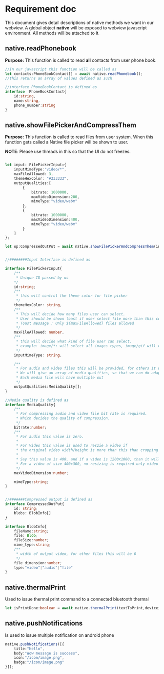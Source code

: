 # Requirement doc
This document gives detail descriptions of native methods we want in our webview.
A global object **native** will be exposed to webview javascript environment. All methods will be attached to it.

## native.readPhonebook
**Purpose:** This function is called to read **all** contacts from user phone book.
```ts
//In our javascript this function will be called as 
let contacts:PhoneBookContact[] = await native.readPhonebook();
//this returns an array of values defined as such

//interface PhoneBookContact is defined as 
interface  PhoneBookContact{
	id:string,
	name:string,
	phone_number:string
}
```

## native.showFilePickerAndCompressThem
**Purpose:** This function is called to read files from user system. When this function gets called a Native file picker will be shown to user.

**NOTE**: Please use threads in this so that the UI do not freezes.

```ts

let input: FilePickerInput={
    inputMimeType:"video/*",
    maxFileAllowed: 3,
    themeHexColor: "#333333",
    outputQualities:[
        {
            bitrate: 1000000,
            maxVideoDimension:200,
            mimeType:"video/webm"
        },
        {
            bitrate: 1000000,
            maxVideoDimension:400,
            mimeType:"video/webm"
        }
    ]
};

let op:CompressedOutPut = await native.showFilePickerAndCompressThem(input);


//########Input Interface is defined as

interface FilePickerInput{
    /**
     * Unique ID passed by us
    */
    id:string;
    /**
     * this will control the theme color for file picker
     */
    themeHexColor: string,
    /**
     * This will decide how many files user can select. 
     * User should be shown toast if user select file more than this count.
     * Toast message : Only ${maxFileAllowed} files allowed
     */
    maxFileAllowed: number,
    /**
     * this will decide what kind of file user can select.
     * example: image/*: will select all images types, image/gif will only show gif files
     */
    inputMimeType: string,

    /**
     * For audio and video files this will be provided, for others it will be empty array
     * We will give an array of media qualities, so that we can do adaptive streaming for our videos.
     * Each media file will have multiple out
     */
    outputQualities:MediaQuality[];
}

//Media quality is defined as
interface MediaQuality{
    /**
     * For compressing audio and video file bit rate is required. 
     * Which decides the quality of compression.
     */
    bitrate:number;
    /**
     * For audio this value is zero.
     * 
     * For Video this value is used to reszie a video if 
     * the original video width/height is more than this than cropping is done.
     * 
     * Say this value is 400, and if a video is 1200x1000, than it will be resized to 400x333
     * For a video of size 400x300, no resizing is required only video compression will be done.
     */
    maxVideoDimension:number;

    mimeType:string;
}


//#######Compressed output is defined as
interface CompressedOutPut{
    id: string;
    blobs: BlobInfo[]
}

interface BlobInfo{
    fileName:string;
    file: Blob;
    fileSize:number;
    mime_type:string;
	/**
	 * width of output video, for other files this will be 0
	 */
	file_dimension:number;
    type:"video"|"audio"|"file"
}
```


## native.thermalPrint
Used to issue thermal print command to a connected bluetooth thermal
```ts
let isPrintDone:boolean = await native.thermalPrint(textToPrint,deviceid)
```

## native.pushNotifications
Is used to issue multiple notification on android phone
```ts
native.pushNotifications([{
	title:"hello",
	body:"Wow message is success",
	icon:"/icon/image.png",
	badge:"/icon/image.png"
}]);
```
